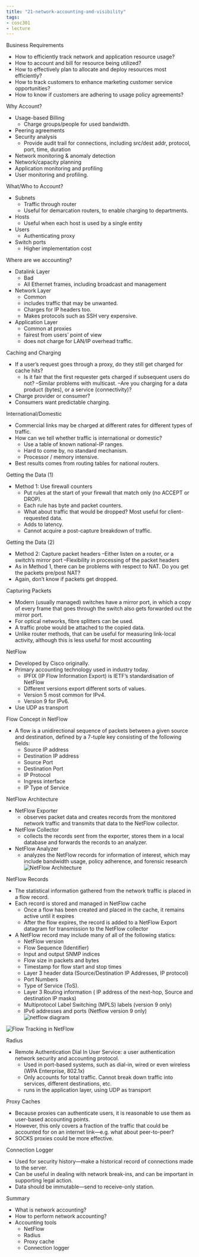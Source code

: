 ```yaml
---
title: "21-network-accounting-and-visibility"
tags: 
- cosc301
- lecture
---
```



Business Requirements 
- How to efficiently track network and application resource usage? 
- How to account and bill for resource being utilized? 
- How to effectively plan to allocate and deploy resources most efficiently? 
- How to track customers to enhance marketing customer service opportunities? 
- How to know if customers are adhering to usage policy agreements?

Why Account? 
- Usage-based Billing 
	- Charge groups/people for used bandwidth. 
- Peering agreements 
- Security analysis 
	- Provide audit trail for connections, including src/dest addr, protocol, port, time, duration 
- Network monitoring & anomaly detection 
- Network/capacity planning 
- Application monitoring and profiling 
- User monitoring and profiling.

What/Who to Account? 
- Subnets 
	- Traffic through router 
	- Useful for demarcation routers, to enable charging to departments. 
- Hosts 
	- Useful when each host is used by a single entity 
- Users 
	- Authenticating proxy 
- Switch ports 
	- Higher implementation cost

Where are we accounting? 
- Datalink Layer 
	- Bad 
	- All Ethernet frames, including broadcast and management 
- Network Layer 
	- Common 
	- includes traffic that may be unwanted. 
	- Charges for IP headers too. 
	- Makes protocols such as SSH very expensive. 
- Application Layer 
	- Common at proxies 
	- fairest from users’ point of view 
	- does not charge for LAN/IP overhead traffic.

Caching and Charging 
- If a user’s request goes through a proxy, do they still get charged for cache hits? 
	- Is it fair that the first requester gets charged if subsequent users do not? –Similar problems with multicast. –Are you charging for a data product (bytes), or a service (connectivity)? 
- Charge provider or consumer? 
- Consumers want predictable charging.

International/Domestic 
- Commercial links may be charged at different rates for different types of traffic. 
- How can we tell whether traffic is international or domestic? 
	- Use a table of known national-IP ranges. 
	- Hard to come by, no standard mechanism. 
	- Processor / memory intensive. 
- Best results comes from routing tables for national routers.

Getting the Data (1) 
- Method 1: Use firewall counters 
	- Put rules at the start of your firewall that match only (no ACCEPT or DROP). 
	- Each rule has byte and packet counters. 
	- What about traffic that would be dropped? Most useful for client-requested data. 
	- Adds to latency. 
	- Cannot acquire a post-capture breakdown of traffic.

Getting the Data (2) 
- Method 2: Capture packet headers –Either listen on a router, or a switch’s mirror port –Flexibility in processing of the packet headers 
- As in Method 1, there can be problems with respect to NAT. Do you get the packets pre/post NAT? 
- Again, don’t know if packets get dropped.

Capturing Packets 
- Modern (usually managed) switches have a mirror port, in which a copy of every frame that goes through the switch also gets forwarded out the mirror port. 
- For optical networks, fibre splitters can be used. 
- A traffic probe would be attached to the copied data. 
- Unlike router methods, that can be useful for measuring link-local activity, although this is less useful for most accounting

NetFlow 
- Developed by Cisco originally. 
- Primary accounting technology used in industry today. 
	- IPFIX (IP Flow Information Export) is IETF’s standardisation of NetFlow 
	- Different versions export different sorts of values. 
	- Version 5 most common for IPv4. 
	- Version 9 for IPv6. 
- Use UDP as transport

Flow Concept in NetFlow 
- A flow is a unidirectional sequence of packets between a given source and destination, defined by a 7-tuple key consisting of the following fields: 
	- Source IP address 
	- Destination IP address 
	- Source Port 
	- Destination Port 
	- IP Protocol 
	- Ingress interface 
	- IP Type of Service

NetFlow Architecture 
- NetFlow Exporter 
	- observes packet data and creates records from the monitored network traffic and transmits that data to the NetFlow collector. 
- NetFlow Collector 
	- collects the records sent from the exporter, stores them in a local database and forwards the records to an analyzer. 
- NetFlow Analyzer 
	- analyzes the NetFlow records for information of interest, which may include bandwidth usage, policy adherence, and forensic research
![NetFlow Architecture](https://i.imgur.com/Ft2ufcK.png)

NetFlow Records 
- The statistical information gathered from the network traffic is placed in a flow record. 
- Each record is stored and managed in NetFlow cache 
	- Once a flow has been created and placed in the cache, it remains active until it expires 
	- After the flow expires, the record is added to a NetFlow Export datagram for transmission to the NetFlow collector 
- A NetFlow record may include many of all of the following statics: 
	- NetFlow version 
	- Flow Sequence (Identifier) 
	- Input and output SNMP indices 
	- Flow size in packets and bytes 
	- Timestamp for flow start and stop times 
	- Layer 3 header data (Source/Destination IP Addresses, IP protocol) 
	- Port Numbers 
	- Type of Service (ToS). 
	- Layer 3 Routing information ( IP address of the next-hop, Source and destination IP masks) 
	- Multiprotocol Label Switching (MPLS) labels (version 9 only) 
	- IPv6 addresses and ports (Netflow version 9 only)
![netflow diagram](https://i.imgur.com/f0CK1BC.png)

![Flow Tracking in NetFlow](https://i.imgur.com/dFb17fh.png)

Radius 
- Remote Authentication Dial In User Service: a user authentication network security and accounting protocol. 
	- Used in port-based systems, such as dial-in, wired or even wireless (WPA Enterprise, 802.1x) 
	- Only accounts for total traffic. Cannot break down traffic into services, different destinations, etc. 
	- runs in the application layer, using UDP as transport

Proxy Caches 
- Because proxies can authenticate users, it is reasonable to use them as user-based accounting points. 
- However, this only covers a fraction of the traffic that could be accounted for on an internet link—e.g. what about peer-to-peer? 
- SOCKS proxies could be more effective.

Connection Logger 
- Used for security history—make a historical record of connections made to the server. 
- Can be useful in dealing with network break-ins, and can be important in supporting legal action. 
- Data should be immutable—send to receive-only station.

Summary 
- What is network accounting? 
- How to perform network accounting? 
- Accounting tools 
	- NetFlow 
	- Radius 
	- Proxy cache 
	- Connection logger